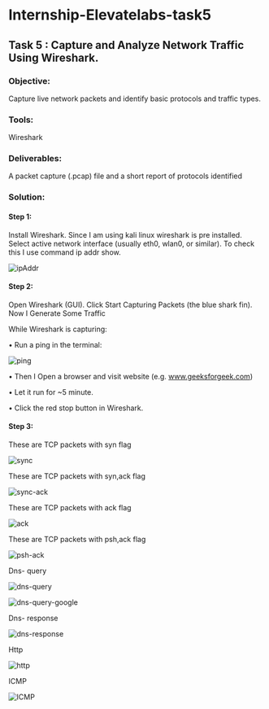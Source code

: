 # Internship-Elevatelabs-task5

## Task 5  : Capture and Analyze Network Traffic Using Wireshark.

### Objective: 

Capture live network packets and identify basic protocols and traffic types.
 
### Tools:

Wireshark 

### Deliverables:  

A packet capture (.pcap) file and a short report of protocols identified

### Solution:

#### Step 1: 

Install Wireshark. Since I am using kali linux wireshark is pre installed. Select active network interface (usually eth0, wlan0, or similar). To check this I use command ip addr show.

![ipAddr](Screenshots/ipcheck.png)

#### Step 2:

Open Wireshark (GUI). Click Start Capturing Packets (the blue shark fin). Now I Generate Some Traffic

While Wireshark is capturing:

•	Run a ping in the terminal:

![ping](Screenshots/Pingcommand.png)

•	Then I Open a browser and visit website (e.g. www.geeksforgeek.com)

•	Let it run for ~5 minute.

•	Click the red stop button in Wireshark.

#### Step 3:

These are TCP packets with syn flag

![sync](Screenshots/sync.png)

These are TCP packets with syn,ack flag

![sync-ack](Screenshots/sync-ack.png)

These are TCP packets with ack flag

![ack](Screenshots/ack.png)

These are TCP packets with psh,ack flag

![psh-ack](Screenshots/psh-ack.png)

Dns- query

![dns-query](Screenshots/dns-query.png)

![dns-query-google](Screenshots/dns-query-google.png)

Dns- response

![dns-response](Screenshots/dns-response.png)

Http

![http](Screenshots/http.png)

ICMP

![ICMP](Screenshots/ICMP.png)
